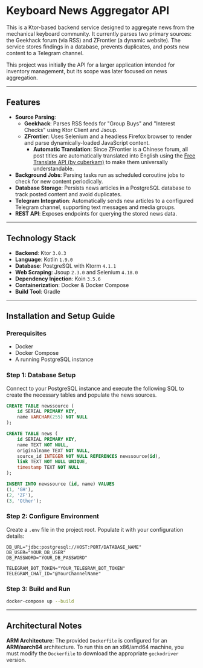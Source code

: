# Keyboard News Aggregator API

This is a Ktor-based backend service designed to aggregate news from the mechanical keyboard community. It currently parses two primary sources: the Geekhack forum (via RSS) and ZFrontier (a dynamic website). The service stores findings in a database, prevents duplicates, and posts new content to a Telegram channel.

This project was initially the API for a larger application intended for inventory management, but its scope was later focused on news aggregation.

-----

## Features

  * **Source Parsing**:
    * **Geekhack**: Parses RSS feeds for "Group Buys" and "Interest Checks" using Ktor Client and Jsoup.
    * **ZFrontier**: Uses Selenium and a headless Firefox browser to render and parse dynamically-loaded JavaScript content.
        * **Automatic Translation**: Since ZFrontier is a Chinese forum, all post titles are automatically translated into English using the [Free Translate API (by cuberkam)](https://github.com/cuberkam/free_translate_api) to make them universally understandable.
  * **Background Jobs**: Parsing tasks run as scheduled coroutine jobs to check for new content periodically.
  * **Database Storage**: Persists news articles in a PostgreSQL database to track posted content and avoid duplicates.
  * **Telegram Integration**: Automatically sends new articles to a configured Telegram channel, supporting text messages and media groups.
  * **REST API**: Exposes endpoints for querying the stored news data.

-----

## Technology Stack

  * **Backend**: Ktor `3.0.3`
  * **Language**: Kotlin `1.9.0`
  * **Database**: PostgreSQL with Ktorm `4.1.1`
  * **Web Scraping**: Jsoup `2.3.0` and Selenium `4.18.0`
  * **Dependency Injection**: Koin `3.5.6`
  * **Containerization**: Docker & Docker Compose
  * **Build Tool**: Gradle

-----

## Installation and Setup Guide

### Prerequisites

  * Docker
  * Docker Compose
  * A running PostgreSQL instance

### Step 1: Database Setup

Connect to your PostgreSQL instance and execute the following SQL to create the necessary tables and populate the news sources.

```sql
CREATE TABLE newssource (
    id SERIAL PRIMARY KEY,
    name VARCHAR(255) NOT NULL
);

CREATE TABLE news (
    id SERIAL PRIMARY KEY,
    name TEXT NOT NULL,
    originalname TEXT NOT NULL,
    source_id INTEGER NOT NULL REFERENCES newssource(id),
    link TEXT NOT NULL UNIQUE,
    timestamp TEXT NOT NULL
);

INSERT INTO newssource (id, name) VALUES
(1, 'GH'),
(2, 'ZF'),
(3, 'Other');
```

### Step 2: Configure Environment

Create a `.env` file in the project root. Populate it with your configuration details:

```dotenv
DB_URL="jdbc:postgresql://HOST:PORT/DATABASE_NAME"
DB_USER="YOUR_DB_USER"
DB_PASSWORD="YOUR_DB_PASSWORD"

TELEGRAM_BOT_TOKEN="YOUR_TELEGRAM_BOT_TOKEN"
TELEGRAM_CHAT_ID="@YourChannelName"
```

### Step 3: Build and Run


```bash
docker-compose up --build
```

-----

## Architectural Notes

**ARM Architecture**: The provided `Dockerfile` is configured for an **ARM/aarch64** architecture. To run this on an x86/amd64 machine, you must modify the `Dockerfile` to download the appropriate `geckodriver` version.
